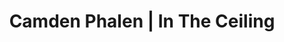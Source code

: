 ---
layout: project
title: Camden Phalen | In The Ceiling
section: portfolio

project_name: In The Ceiling
project_categories: Code
year: 2016
blurb: A research project that examines how pedestrians interact with their environment through the use of motion detection and data visualization. 

links:
  - display: Project overview
    href: http://www.informationinaction.com/improvised-action-in-responsive-environments/
    color1: "#5DDE92"
    color2: "#747474"

--- 